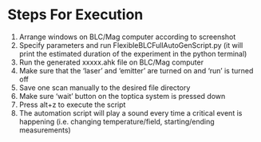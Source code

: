 # Steps For Execution
 
1. Arrange windows on BLC/Mag computer according to screenshot 
2. Specify parameters and run FlexibleBLCFullAutoGenScript.py (it will print the estimated duration of the experiment in the python terminal)
3. Run the generated xxxxx.ahk file on BLC/Mag computer
4. Make sure that the ‘laser’ and ‘emitter’ are turned on and ‘run’ is turned off
5. Save one scan manually to the desired file directory 
6. Make sure ‘wait’ button on the toptica system is pressed down
7. Press alt+z to execute the script
8. The automation script will play a sound every time a critical event is happening (i.e. changing temperature/field, starting/ending measurements)
